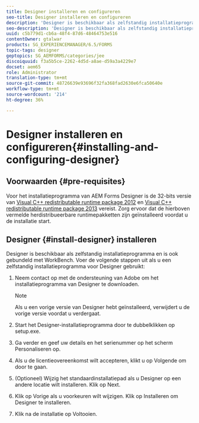 ```yaml
---
title: Designer installeren en configureren
seo-title: Designer installeren en configureren
description: 'Designer is beschikbaar als zelfstandig installatieprogramma en is ook gebundeld met Workbench. Leer hoe u zelfstandige Designer installeert.  '
seo-description: 'Designer is beschikbaar als zelfstandig installatieprogramma en is ook gebundeld met Workbench. Leer hoe u zelfstandige Designer installeert.  '
uuid: c5b779d1-cb6a-48f4-87d6-48464753e516
contentOwner: gtalwar
products: SG_EXPERIENCEMANAGER/6.5/FORMS
topic-tags: designer
geptopics: SG_AEMFORMS/categories/jee
discoiquuid: f3a5b5ce-2262-4d5d-a8ae-d59a3a4229e7
docset: aem65
role: Administrator
translation-type: tm+mt
source-git-commit: 48726639e93696f32fa368fad2630e6fca50640e
workflow-type: tm+mt
source-wordcount: '214'
ht-degree: 36%

---
```



# Designer installeren en configureren{#installing-and-configuring-designer}

## Voorwaarden {#pre-requisites}

Voor het installatieprogramma van AEM Forms Designer is de 32-bits versie van [Visual C++ redistributable runtime package 2012](https://support.microsoft.com/en-in/help/2977003/the-latest-supported-visual-c-downloads) en [Visual C++ redistributable runtime package 2013](https://support.microsoft.com/en-in/help/3179560/update-for-visual-c-2013-and-visual-c-redistributable-package) vereist. Zorg ervoor dat de hierboven vermelde herdistribueerbare runtimepakketten zijn geïnstalleerd voordat u de installatie start.

## Designer {#install-designer} installeren

Designer is beschikbaar als zelfstandig installatieprogramma en is ook gebundeld met WorkBench. Voer de volgende stappen uit als u een zelfstandig installatieprogramma voor Designer gebruikt:

1. Neem contact op met de ondersteuning van Adobe om het installatieprogramma van Designer te downloaden.

   >[!NOTE]
   >
   >Als u een vorige versie van Designer hebt geïnstalleerd, verwijdert u de vorige versie voordat u verdergaat.

1. Start het Designer-installatieprogramma door te dubbelklikken op setup.exe.
1. Ga verder en geef uw details en het serienummer op het scherm Personaliseren op.
1. Als u de licentieovereenkomst wilt accepteren, klikt u op Volgende om door te gaan.
1. (Optioneel) Wijzig het standaardinstallatiepad als u Designer op een andere locatie wilt installeren. Klik op Next.
1. Klik op Vorige als u voorkeuren wilt wijzigen. Klik op Installeren om Designer te installeren.
1. Klik na de installatie op Voltooien.
